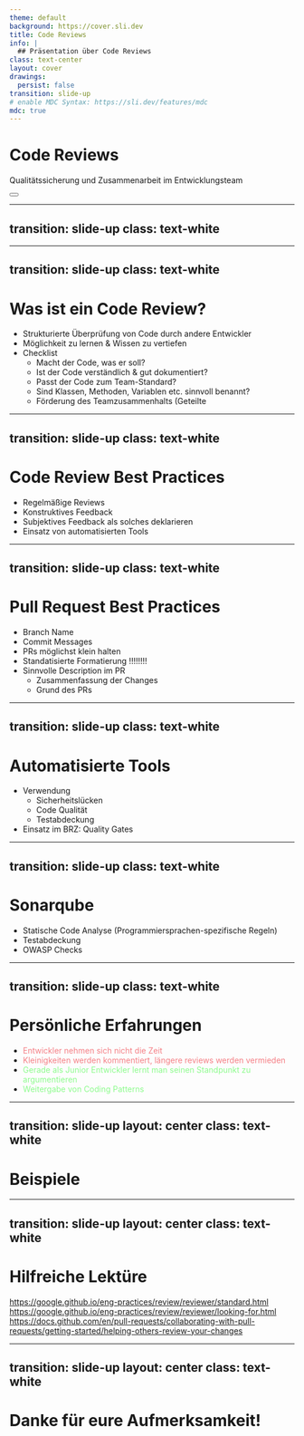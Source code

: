 ```yaml
---
theme: default
background: https://cover.sli.dev
title: Code Reviews
info: |
  ## Präsentation über Code Reviews
class: text-center
layout: cover
drawings:
  persist: false
transition: slide-up
# enable MDC Syntax: https://sli.dev/features/mdc
mdc: true
---
```


# Code Reviews

Qualitätssicherung und Zusammenarbeit im Entwicklungsteam

<div class="abs-br m-6 text-xl">
  <button @click="$slidev.nav.openInEditor" title="Open in Editor" class="slidev-icon-btn">
    <carbon:edit />
  </button>
  <a href="https://github.com/slidevjs/slidev" target="_blank" class="slidev-icon-btn">
    <carbon:logo-github />
  </a>
</div>

---
transition: slide-up
class: text-white
---
<Toc />


---
transition: slide-up
class: text-white
---
# Was ist ein Code Review?

- Strukturierte Überprüfung von Code durch andere Entwickler
- Möglichkeit zu lernen & Wissen zu vertiefen
- Checklist
  - Macht der Code, was er soll?
  - Ist der Code verständlich & gut dokumentiert?
  - Passt der Code zum Team-Standard?
  - Sind Klassen, Methoden, Variablen etc. sinnvoll benannt?
  - Förderung des Teamzusammenhalts (Geteilte 

<!--
Verantwortung)
-->

---
transition: slide-up
class: text-white
---

# Code Review Best Practices

- Regelmäßige Reviews
- Konstruktives Feedback
- Subjektives Feedback als solches deklarieren
- Einsatz von automatisierten Tools

<!--
Üblicherweise bei jedem PR

Feedback positiv gestalten, verbesserungsvorschläge mitgeben

Subjektives Feedback "Nitpicks" als solche definieren

Einsatz von automatisierten tools als vorarbeit
-->

---
transition: slide-up
class: text-white
---

# Pull Request Best Practices

- Branch Name
- Commit Messages
- PRs möglichst klein halten
- Standatisierte Formatierung !!!!!!!!
- Sinnvolle Description im PR
  - Zusammenfassung der Changes
  - Grund des PRs

<!--
Branch Name und Commit Messages mit einem Ticket verlinkt, oder sehr aussagekräftiger Titel

Description vom Pull Request
-->


---
transition: slide-up
class: text-white
---

# Automatisierte Tools

- Verwendung
  - Sicherheitslücken
  - Code Qualität
  - Testabdeckung
- Einsatz im BRZ: Quality Gates

<!--
TODO Zeigen von Quality Gate tabelle vom BRZ
-->

<!--
Vorteile: Erzeugen ein Minimum an Code Qualität, Entlastung der Entwickler, Kleinigkeiten werden of abgefangen, die häufigsten Sicherheitslücken werden erkannt
Nachteile: Verlängerung des Build Prozesses, Entwickler können sich genervt fühlen 
-->

---
transition: slide-up
class: text-white
---

# Sonarqube

- Statische Code Analyse (Programmiersprachen-spezifische Regeln)
- Testabdeckung
- OWASP Checks



---
transition: slide-up
class: text-white
---

# Persönliche Erfahrungen

- <span style="color: #f57f85;">Entwickler nehmen sich nicht die Zeit</span>
- <span style="color: #f57f85;">Kleinigkeiten werden kommentiert, längere reviews werden vermieden</span>
- <span style="color: #8dfc8d;">Gerade als Junior Entwickler lernt man seinen Standpunkt zu argumentieren</span>
- <span style="color: #8dfc8d;">Weitergabe von Coding Patterns</span>


<!--
Ausbau von Soft skills, förderung von kommunikation im Team
-->

---
transition: slide-up
layout: center
class: text-white 
---

# Beispiele

---
transition: slide-up
layout: center
class: text-white 
---

# Hilfreiche Lektüre

https://google.github.io/eng-practices/review/reviewer/standard.html
<br>
https://google.github.io/eng-practices/review/reviewer/looking-for.html
<br>
https://docs.github.com/en/pull-requests/collaborating-with-pull-requests/getting-started/helping-others-review-your-changes


---
transition: slide-up
layout: center
class: text-white 
---
# Danke für eure Aufmerksamkeit!
